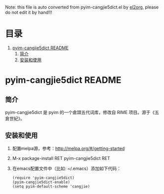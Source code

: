 Note: this file is auto converted from pyim-cangjie5dict.el by [el2org](https://github.com/tumashu/el2org), please do not edit it by hand!!!


# &#30446;&#24405;

1.  [pyim-cangjie5dict README](#orgd80525c)
    1.  [简介](#org726aae6)
    2.  [安装和使用](#orgf140b73)


<a id="orgd80525c"></a>

# pyim-cangjie5dict README


<a id="org726aae6"></a>

## 简介

pyim-cangjie5dict 是 pyim 的一个倉頡五代词库，修改自 RIME 项目。源于《五倉世紀》。


<a id="orgf140b73"></a>

## 安装和使用

1.  配置melpa源，参考：<http://melpa.org/#/getting-started>
2.  M-x package-install RET pyim-cangjie5dict RET
3.  在emacs配置文件中（比如: ~/.emacs）添加如下代码：
    
        (require 'pyim-cangjie5dict)
        (pyim-cangjie5dict-enable)
        (setq pyim-default-scheme 'cangjie)

